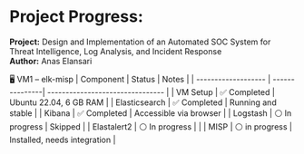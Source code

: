 # Project Progress:

**Project:** 	Design and Implementation of an Automated SOC System for Threat Intelligence, Log Analysis, and Incident Response </br> 
**Author:** Anas Elansari

🖥️ VM1 – elk-misp
| Component           | Status          | Notes                            |
| ------------------- | ---------------| -------------------------------- |
| VM Setup            | ✅ Completed   | Ubuntu 22.04, 6 GB RAM          |
| Elasticsearch       | ✅ Completed   | Running and stable               |
| Kibana              | ✅ Completed   | Accessible via browser           |
| Logstash            | ⚪ In progress | Skipped |
| Elastalert2         | ⚪ In progress |  |
| MISP                | ⚪ in progress | Installed, needs integration |
